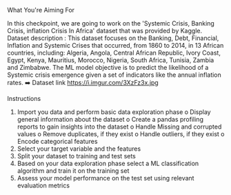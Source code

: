 What You're Aiming For

In this checkpoint, we are going to work on the 'Systemic Crisis, Banking Crisis, inflation Crisis In Africa' dataset that was provided by Kaggle.
Dataset description : This dataset focuses on the Banking, Debt, Financial, Inflation and Systemic Crises that occurred, from 1860 to 2014, in 13 African countries, including: Algeria, Angola, Central African Republic, Ivory Coast, Egypt, Kenya, Mauritius, Morocco, Nigeria, South Africa, Tunisia, Zambia and Zimbabwe. The ML model objective is to predict the likelihood of a Systemic crisis emergence given a set of indicators like the annual inflation rates.
 ➡️ Dataset link
https://i.imgur.com/3XzFz3x.jpg

Instructions
1.	Import you data and perform basic data exploration phase
o	Display general information about the dataset
o	Create a pandas profiling reports to gain insights into the dataset
o	Handle Missing and corrupted values
o	Remove duplicates, if they exist
o	Handle outliers, if they exist
o	Encode categorical features
2.	Select your target variable and the features
3.	Split your dataset to training and test sets
4.	Based on your data exploration phase select a ML classification algorithm and train it on the training set
5.	Assess your model performance on the test set using relevant evaluation metrics
